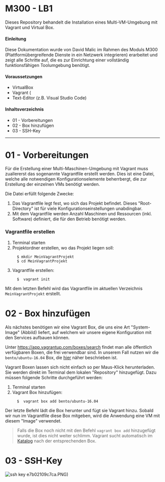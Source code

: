M300 - LB1
======

Dieses Repository behandelt die Installation eines Multi-VM-Umgebung mit Vagrant und Virtual Box.

#### Einleitung

Diese Dokumentation wurde von David Malic im Rahmen des Moduls M300 (Plattformübergreifende Dienste in ein Netzwerk integrieren)
erarbeitet und zeigt alle Schritte auf, die es zur Einrichtung einer vollständig funktionsfähigen Toolumgebung benötigt.


#### Voraussetzungen
* VirtualBox 
* Vagrant (
* Text-Editor (z.B. Visual Studio Code)

#### Inhaltsverzeichnis
* 01 - Vorbereitungen
* 02 - Box hinzufügen
* 03 - SSH-Key

___

01 - Vorbereitungen
======

Für die Erstellung einer Multi-Maschinen-Umgebung mit Vagrant muss zuallererst das sogenannte Vagrantfile erstellt werden. Dies ist eine Datei, welche alle notwendigen Konfigurationselemente beherrbergt, die zur Erstellung der einzelnen VMs benötigt werden.

Die Datei erfüllt folgende Zwecke:
1. Das Vagrantfile legt fest, wo sich das Projekt befindet. Dieses "Root-Directory" ist für viele Konfigurationseinstellungen unabdingbar.
2. Mit dem Vagrantfile werden Anzahl Maschinen und Ressourcen (inkl. Software) definiert, die für den Betrieb benötigt werden.

### Vagrantfile erstellen
1. Terminal starten
2. Projektordner erstellen, wo das Projekt liegen soll:
    ```Shell
      $ mkdir MeinVagrantProjekt
      $ cd MeinVagrantProjekt
    ```
3. Vagrantfile erstellen:
    ```Shell
      $  vagrant init
    ```

Mit dem letzten Befehl wird das Vagrantfile im aktuellen Verzeichnis `MeinVagrantProjekt` erstellt. 

02 - Box hinzufügen
======

Als nächstes benötigen wir eine Vagrant Box, die uns eine Art "System-Image" (Abbild) liefert, auf welchem wir unsere eigene Konfiguration mit den Services aufbauen können.

Unter https://app.vagrantup.com/boxes/search findet man alle öffentlich verfügbaren Boxen, die frei verwendbar sind. In unserem Fall nutzen wir die `bento/ubuntu-16.04` Box, die [hier](https://app.vagrantup.com/bento/boxes/ubuntu-16.04) näher beschrieben ist.

Vagrant Boxen lassen sich nicht einfach so per Maus-Klick herunterladen. Sie werden direkt im Terminal dem lokalen "Repository" hinzugefügt. Dazu müssen folgende Schritte durchgeführt werden:

1. Terminal starten
2. Vagrant Box hinzufügen:
    ```Shell
      $  vagrant box add bento/ubuntu-16.04
    ```

Der letzte Befehl lädt die Box herunter und fügt sie Vagrant hinzu. Sobald wir nun im Vagrantfile diese Box mitgeben, wird die Anwendung eine VM mit diesem "Image" verwendet. 
 
> Falls die Box noch nicht mit den Befehl `vagrant box add` hinzugefügt wurde, ist dies nicht weiter schlimm. Vagrant sucht automatisch im [Katalog](https://app.vagrantup.com/boxes/search) nach der entsprechenden Box.

03 - SSH-Key
======

![ssh key](https://user-images.githubusercontent.com/47855918/54729693-3ac17000-4b85-11e9-95b6-e2673ee3df48.png)
e7b02109c7ca.PNG)

